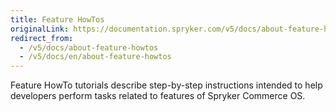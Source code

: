 ```yaml
---
title: Feature HowTos
originalLink: https://documentation.spryker.com/v5/docs/about-feature-howtos
redirect_from:
  - /v5/docs/about-feature-howtos
  - /v5/docs/en/about-feature-howtos
---
```


Feature HowTo tutorials describe step-by-step instructions intended to help developers perform tasks related to features of Spryker Commerce OS.
